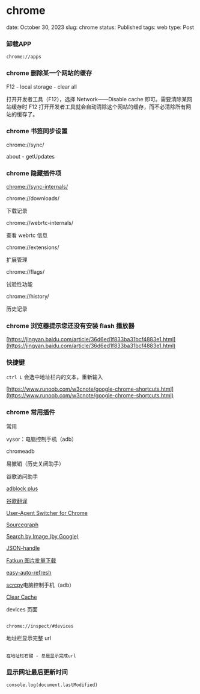 # chrome

date: October 30, 2023
slug: chrome
status: Published
tags: web
type: Post

### 卸载APP

`chrome://apps`

### chrome 删除某一个网站的缓存

F12 - local storage - clear all

打开开发者工具（F12），选择 Network——Disable cache 即可。需要清除某网站缓存时 F12 打开开发者工具就会自动清除这个网站的缓存，而不必清除所有网站的缓存了。

### chrome 书签同步设置

chrome://sync/

about - getUpdates

### chrome 隐藏插件项

[chrome://sync-internals/](chrome://sync-internals/)

chrome://downloads/

下载记录

chrome://webrtc-internals/

查看 webrtc 信息

chrome://extensions/

扩展管理

chrome://flags/

试验性功能

chrome://history/

历史记录

### chrome 浏览器提示您还没有安装 flash 播放器

[https://jingyan.baidu.com/article/36d6ed1f833ba31bcf4883e1.html](https://jingyan.baidu.com/article/36d6ed1f833ba31bcf4883e1.html)

### 快捷键

`ctrl L` 会选中地址栏内的文本，重新输入

[https://www.runoob.com/w3cnote/google-chrome-shortcuts.html](https://www.runoob.com/w3cnote/google-chrome-shortcuts.html)

### chrome 常用插件

常用

vysor：电脑控制手机（adb）

chromeadb

易撤销（历史关闭助手）

谷歌访问助手

[adblock plus](https://chrome.google.com/webstore/detail/adblock-plus-free-ad-bloc/cfhdojbkjhnklbpkdaibdccddilifddb)

[谷歌翻译](https://chrome.google.com/webstore/detail/google-translate/aapbdbdomjkkjkaonfhkkikfgjllcleb)

[User-Agent Switcher for Chrome](https://chrome.google.com/webstore/detail/djflhoibgkdhkhhcedjiklpkjnoahfmg)

[Sourcegraph](https://chrome.google.com/webstore/detail/sourcegraph/dgjhfomjieaadpoljlnidmbgkdffpack)

[Search by Image (by Google)](https://chrome.google.com/webstore/detail/search-by-image-by-google/dajedkncpodkggklbegccjpmnglmnflm)

[JSON-handle](https://chrome.google.com/webstore/detail/json-handle/iahnhfdhidomcpggpaimmmahffihkfnj)

[Fatkun 图片批量下载](https://chrome.google.com/webstore/detail/fatkun-batch-download-ima/nnjjahlikiabnchcpehcpkdeckfgnohf)

[easy-auto-refresh](https://chrome.google.com/webstore/detail/easy-auto-refresh/aabcgdmkeabbnleenpncegpcngjpnjkc)

[scrcpy](https://github.com/Genymobile/scrcpy)电脑控制手机（adb）

[Clear Cache](https://chrome.google.com/webstore/detail/clear-cache/cppjkneekbjaeellbfkmgnhonkkjfpdn)

devices 页面

```

chrome://inspect/#devices

```

地址栏显示完整 url

```

在地址栏右键 - 总是显示完成url

```

### 显示网址最后更新时间

`console.log(document.lastModified)`